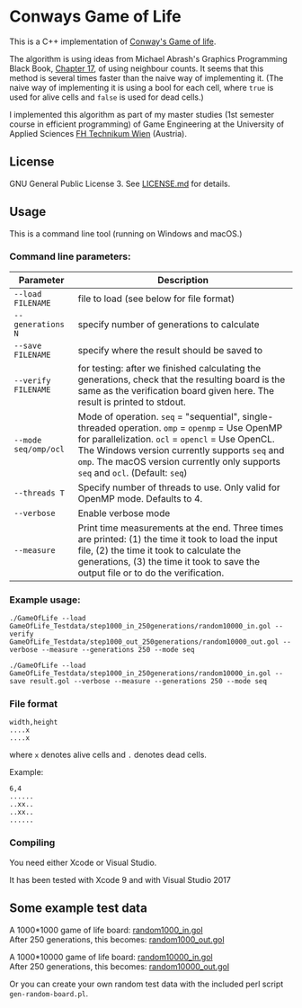 # Conways Game of Life

This is a C++ implementation of [Conway's Game of life](https://en.wikipedia.org/wiki/Conway%27s_Game_of_Life).

The algorithm is using ideas from Michael Abrash's Graphics Programming Black Book, [Chapter 17](http://www.jagregory.com/abrash-black-book/#chapter-17-the-game-of-life), of using neighbour counts. It seems that this method is several times faster than the naive way of implementing it. (The naive way of implementing it is using a bool for each cell, where `true` is used for alive cells and `false` is used for dead cells.)

I implemented this algorithm as part of my master studies (1st semester course in efficient programming) of Game Engineering at the University of Applied Sciences [FH Technikum Wien](https://www.technikum-wien.at/) (Austria).

## License

GNU General Public License 3.
See [LICENSE.md](LICENSE.md) for details.

## Usage

This is a command line tool (running on Windows and macOS.)

### Command line parameters:

| Parameter               | Description                      |
| ----------------------- | -------------------------------- |
| `--load FILENAME`       | file to load (see below for file format) |
| `--generations N`       | specify number of generations to calculate |
| `--save FILENAME`       | specify where the result should be saved to |
| `--verify FILENAME`     | for testing: after we finished calculating the generations, check that the resulting board is the same as the verification board given here. The result is printed to stdout. |
| `--mode seq/omp/ocl`    | Mode of operation. `seq` = "sequential", single-threaded operation. `omp` = `openmp` = Use OpenMP for parallelization. `ocl` = `opencl` = Use OpenCL. The Windows version currently supports `seq` and `omp`. The macOS version currently only supports `seq` and `ocl`. (Default: `seq`) |
| `--threads T`           | Specify number of threads to use. Only valid for OpenMP mode. Defaults to 4. |
| `--verbose`             | Enable verbose mode              |
| `--measure`             | Print time measurements at the end. Three times are printed: (1) the time it took to load the input file, (2) the time it took to calculate the generations, (3) the time it took to save the output file or to do the verification. |

### Example usage:

```
./GameOfLife --load GameOfLife_Testdata/step1000_in_250generations/random10000_in.gol --verify GameOfLife_Testdata/step1000_out_250generations/random10000_out.gol --verbose --measure --generations 250 --mode seq
```

```
./GameOfLife --load GameOfLife_Testdata/step1000_in_250generations/random10000_in.gol --save result.gol --verbose --measure --generations 250 --mode seq
```

### File format

```
width,height
....x
....x
```
where `x` denotes alive cells and `.` denotes dead cells.

Example:

```
6,4
......
..xx..
..xx..
......
```

### Compiling

You need either Xcode or Visual Studio.

It has been tested with Xcode 9 and with Visual Studio 2017

## Some example test data

A 1000*1000 game of life board:
[random1000_in.gol](http://www.michaelpeternell.at/2017/GameOfLife/random1000_in.gol)<br>
After 250 generations, this becomes: [random1000_out.gol](http://www.michaelpeternell.at/2017/GameOfLife/random1000_out.gol)

A 1000*10000 game of life board:
[random10000_in.gol](http://www.michaelpeternell.at/2017/GameOfLife/random10000_in.gol)<br>
After 250 generations, this becomes: [random10000_out.gol](http://www.michaelpeternell.at/2017/GameOfLife/random10000_out.gol)

Or you can create your own random test data with the included perl script `gen-random-board.pl`.
